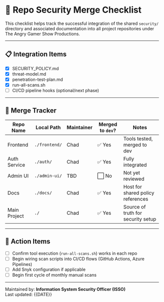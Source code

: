 # 🔀 Repo Security Merge Checklist

This checklist helps track the successful integration of the shared `security/`
directory and associated documentation into all project repositories under The
Angry Gamer Show Productions.

---

## 📋 Integration Items

- [x] SECURITY_POLICY.md
- [x] threat-model.md
- [x] penetration-test-plan.md
- [x] run-all-scans.sh
- [ ] CI/CD pipeline hooks (optional/next phase)

---

## 📁 Merge Tracker

| Repo Name     | Local Path       | Maintainer   | Merged to `dev`? | Notes                             |
|---------------|------------------|--------------|-------------------|------------------------------------|
| Frontend      | `./frontend/`    | Chad         | ✅ Yes             | Tools tested, merged to dev        |
| Auth Service  | `./auth/`        | Chad         | ✅ Yes             | Fully integrated                   |
| Admin UI      | `./admin-ui/`    | TBD          | ⬜ No              | Not yet reviewed                   |
| Docs          | `./docs/`        | Chad         | ✅ Yes             | Host for shared policy references  |
| Main Project  | `./`             | Chad         | ✅ Yes             | Source of truth for security setup |

---

## 📝 Action Items

- [ ] Confirm tool execution (`run-all-scans.sh`) works in each repo
- [ ] Begin wiring scan scripts into CI/CD flows (GitHub Actions, Azure Pipelines)
- [ ] Add Snyk configuration if applicable
- [ ] Begin first cycle of monthly manual scans

---

Maintained by: **Information System Security Officer (ISSO)**  
Last updated: {{DATE}}
